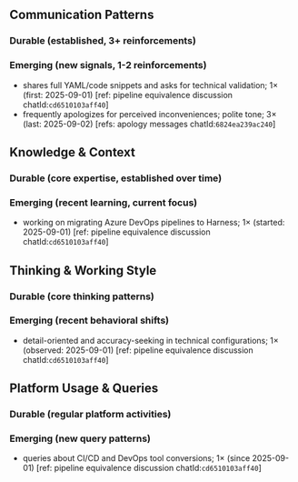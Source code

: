 ## Communication Patterns
### Durable (established, 3+ reinforcements)

### Emerging (new signals, 1-2 reinforcements)
- shares full YAML/code snippets and asks for technical validation; 1× (first: 2025-09-01) [ref: pipeline equivalence discussion chatId:`cd6510103aff40`]
- frequently apologizes for perceived inconveniences; polite tone; 3× (last: 2025-09-02) [refs: apology messages chatId:`6824ea239ac240`]

## Knowledge & Context
### Durable (core expertise, established over time)

### Emerging (recent learning, current focus)
- working on migrating Azure DevOps pipelines to Harness; 1× (started: 2025-09-01) [ref: pipeline equivalence discussion chatId:`cd6510103aff40`]

## Thinking & Working Style
### Durable (core thinking patterns)

### Emerging (recent behavioral shifts)
- detail-oriented and accuracy-seeking in technical configurations; 1× (observed: 2025-09-01) [ref: pipeline equivalence discussion chatId:`cd6510103aff40`]

## Platform Usage & Queries
### Durable (regular platform activities)

### Emerging (new query patterns)
- queries about CI/CD and DevOps tool conversions; 1× (since 2025-09-01) [ref: pipeline equivalence discussion chatId:`cd6510103aff40`]